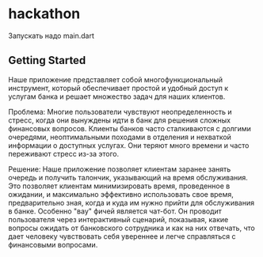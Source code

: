 # hackathon

Запускать надо main.dart

## Getting Started
Наше приложение представляет собой многофункциональный инструмент, который обеспечивает простой и удобный доступ к услугам банка и решает множество задач для наших клиентов. 

Проблема: Многие пользователи чувствуют неопределенность и стресс, когда они вынуждены идти в банк для решения сложных финансовых вопросов. Клиенты банков часто сталкиваются с долгими очередями, неоптимальными походами в отделения и нехваткой информации о доступных услугах. Они теряют много времени и часто переживают стресс из-за этого.

Решение: Наше приложение позволяет клиентам заранее занять очередь и получить талончик, указывающий на время обслуживания. Это позволяет клиентам минимизировать время, проведенное в ожидании, и максимально эффективно использовать свое время, предварительно зная, когда и куда им нужно прийти для обслуживания в банке.
Особенно "вау" фичей является чат-бот. Он проводит пользователя через интерактивный сценарий, показывая, какие вопросы ожидать от банковского сотрудника и как на них отвечать, что дает человеку чувствовать себя увереннее и легче справляться с финансовыми вопросами.
